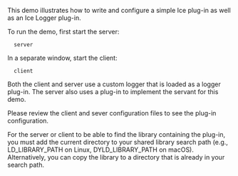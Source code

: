 This demo illustrates how to write and configure a simple Ice plug-in
as well as an Ice Logger plug-in.

To run the demo, first start the server:

      server

In a separate window, start the client:

      client

Both the client and server use a custom logger that is loaded as
a logger plug-in. The server also uses a plug-in to implement the
servant for this demo.

Please review the client and sever configuration files to see the
plug-in configuration.

For the server or client to be able to find the library containing the
plug-in, you must add the current directory to your shared library
search path (e.g., LD_LIBRARY_PATH on Linux, DYLD_LIBRARY_PATH on macOS). 
Alternatively, you can copy the library to a directory that is already 
in your search path.
